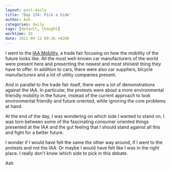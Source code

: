 ```yaml
---
layout: post-daily
title: 'Day 134: Pick a Side'
author: Ash
categories: daily
tags: [default, thought]
worktime: 16
date: 2021-09-12 09:36 +0200
---
```

I went to the [IAA Mobility](https://www.iaa.de/en/mobility), a trade fair focusing on how the mobility of the future looks like. All the most well-known car manufacturers of the world were present here and presenting the newest and most shiniest thing they have to offer. In addition to cars, there were also car suppliers, bicycle manufacturers and a lot of utility companies present.

And in parallel to the trade fair itself, there were a lot of demonstrations against the IAA. In particular, the protests were about a more environmental friendly mobility in the future, instead of the current approach to look environmental friendly and future oriented, while ignoring the core problems at hand.

At the end of the day, I was wondering on which side I wanted to stand on. I was torn between some of the fascinating consumer oriented things presented at the IAA and the gut feeling that I should stand against all this and fight for a better future. 

I wonder if I would have felt the same the other way around, if I went to the protests and not the IAA. Or maybe I would have felt like I was in the right place. I really don't know which side to pick in this debate.

Ash
